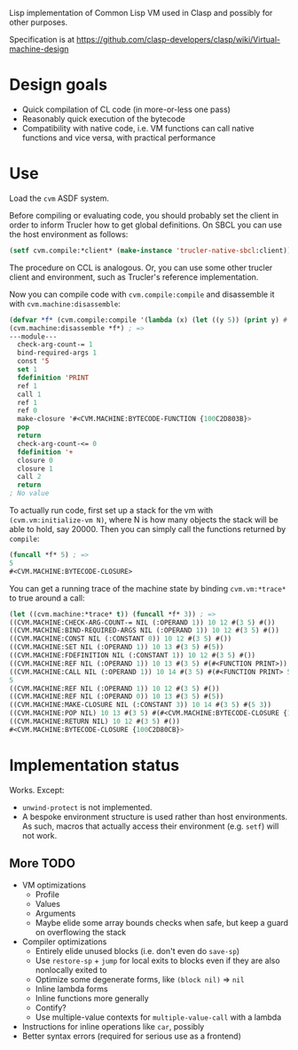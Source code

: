 Lisp implementation of Common Lisp VM used in Clasp and possibly for other purposes.

Specification is at https://github.com/clasp-developers/clasp/wiki/Virtual-machine-design

# Design goals

* Quick compilation of CL code (in more-or-less one pass)
* Reasonably quick execution of the bytecode
* Compatibility with native code, i.e. VM functions can call native functions and vice versa, with practical performance

# Use

Load the `cvm` ASDF system.

Before compiling or evaluating code, you should probably set the client in order to inform Trucler how to get global definitions. On SBCL you can use the host environment as follows:

```lisp
(setf cvm.compile:*client* (make-instance 'trucler-native-sbcl:client))
```

The procedure on CCL is analogous. Or, you can use some other trucler client and environment, such as Trucler's reference implementation.

Now you can compile code with `cvm.compile:compile` and disassemble it with `cvm.machine:disassemble`:

```lisp
(defvar *f* (cvm.compile:compile '(lambda (x) (let ((y 5)) (print y) #'(lambda () (+ y x))))))
(cvm.machine:disassemble *f*) ; =>
---module---
  check-arg-count-= 1
  bind-required-args 1
  const '5
  set 1
  fdefinition 'PRINT
  ref 1
  call 1
  ref 1
  ref 0
  make-closure '#<CVM.MACHINE:BYTECODE-FUNCTION {100C2D803B}>
  pop
  return
  check-arg-count-<= 0
  fdefinition '+
  closure 0
  closure 1
  call 2
  return
; No value
```

To actually run code, first set up a stack for the vm with `(cvm.vm:initialize-vm N)`, where N is how many objects the stack will be able to hold, say 20000. Then you can simply call the functions returned by `compile`:

```lisp
(funcall *f* 5) ; =>
5
#<CVM.MACHINE:BYTECODE-CLOSURE>
```

You can get a running trace of the machine state by binding `cvm.vm:*trace*` to true around a call:

```lisp
(let ((cvm.machine:*trace* t)) (funcall *f* 3)) ; =>
((CVM.MACHINE:CHECK-ARG-COUNT-= NIL (:OPERAND 1)) 10 12 #(3 5) #())
((CVM.MACHINE:BIND-REQUIRED-ARGS NIL (:OPERAND 1)) 10 12 #(3 5) #())
((CVM.MACHINE:CONST NIL (:CONSTANT 0)) 10 12 #(3 5) #())
((CVM.MACHINE:SET NIL (:OPERAND 1)) 10 13 #(3 5) #(5))
((CVM.MACHINE:FDEFINITION NIL (:CONSTANT 1)) 10 12 #(3 5) #())
((CVM.MACHINE:REF NIL (:OPERAND 1)) 10 13 #(3 5) #(#<FUNCTION PRINT>))
((CVM.MACHINE:CALL NIL (:OPERAND 1)) 10 14 #(3 5) #(#<FUNCTION PRINT> 5))
5
((CVM.MACHINE:REF NIL (:OPERAND 1)) 10 12 #(3 5) #())
((CVM.MACHINE:REF NIL (:OPERAND 0)) 10 13 #(3 5) #(5))
((CVM.MACHINE:MAKE-CLOSURE NIL (:CONSTANT 3)) 10 14 #(3 5) #(5 3))
((CVM.MACHINE:POP NIL) 10 13 #(3 5) #(#<CVM.MACHINE:BYTECODE-CLOSURE {100C2D80CB}>))
((CVM.MACHINE:RETURN NIL) 10 12 #(3 5) #())
#<CVM.MACHINE:BYTECODE-CLOSURE {100C2D80CB}>
```

# Implementation status

Works. Except:

* `unwind-protect` is not implemented.
* A bespoke environment structure is used rather than host environments. As such, macros that actually access their environment (e.g. `setf`) will not work.

## More TODO

* VM optimizations
  * Profile
  * Values
  * Arguments
  * Maybe elide some array bounds checks when safe, but keep a guard on overflowing the stack
* Compiler optimizations
  * Entirely elide unused blocks (i.e. don't even do `save-sp`)
  * Use `restore-sp` + `jump` for local exits to blocks even if they are also nonlocally exited to
  * Optimize some degenerate forms, like `(block nil)` => `nil`
  * Inline lambda forms
  * Inline functions more generally
  * Contify?
  * Use multiple-value contexts for `multiple-value-call` with a lambda
* Instructions for inline operations like `car`, possibly
* Better syntax errors (required for serious use as a frontend)
